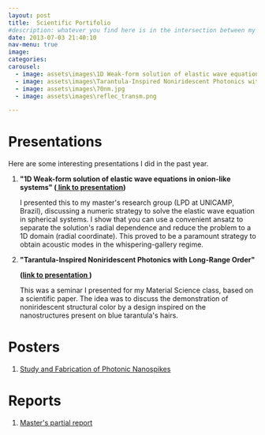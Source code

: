 ```yaml
---
layout: post
title:  Scientific Portifolio
#description: whatever you find here is in the intersection between my favorite topics, nice illustrations and projects mature enough for me to enthusiastically talk about them. I'll post more as new projects leave the "TOP SECRET" realm. 
date: 2013-07-03 21:40:10
nav-menu: true
image: 
categories:
carousel:
  - image: assets\images\1D Weak-form solution of elastic wave equations in onion-like systems.png
  - image: assets\images\Tarantula-Inspired Noniridescent Photonics with Long-Range Order.png
  - image: assets\images\70nm.jpg
  - image: assets\images\reflec_transm.png

---
```



<h1>Presentations</h1>
Here are some interesting presentations I did in the past year.
<ol>
<li><p> <b>"1D Weak-form solution of elastic wave equations in onion-like systems" 
 (<a href="https://docs.google.com/presentation/d/1D7fE_lGH47Q02TlPv0cQA6BKaFdV_qgyC5zr5-mqHyc/edit?usp=sharing"> link to presentation</a>)</b></p>
 <p>I presented this to my master's research group (LPD at UNICAMP, Brazil), discussing a numeric strategy to solve the elastic wave equation in spherical systems. I show that you can use a convenient ansatz to separate the solution's radial dependence and reduce the problem to a 1D domain (radial coordinate). This proved to be a paramount strategy to obtain acoustic modes in the whispering-gallery regime.<p></li>


<li><p> <b>"Tarantula-Inspired Noniridescent Photonics with Long-Range Order"</p>
(<a href="https://docs.google.com/presentation/d/1AUnUDuvDBSN_g6OFbsxFahFdBEr2ANEm5IaHp-pYffs/edit?usp=sharing">link to presentation </a>)</b> 
 <p>This was a seminar I presented for my Material Science class, based on a scientific paper. The idea was to discuss the demonstration of noniridescent structural color by a design inspired on the nanostructures present on blue tarantula's hairs.</p></li>
</ol>

<h1>Posters</h1>
<ol>
<li><a href="assets/pdf/Poster_PIBIC2017.pdf" target="blank">Study and Fabrication of Photonic Nanospikes</a> </li>
</ol>

<h1>Reports</h1>
<ol>
<li><a href="assets/pdf/Relatorio_Parcial_FAPESP_corrigido.pdf" target="blank">Master's partial report</a></li>
</ol>